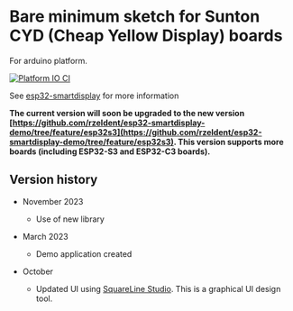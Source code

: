 # Bare minimum sketch for Sunton CYD (Cheap Yellow Display) boards

For arduino platform.

[![Platform IO CI](https://github.com/rzeldent/esp32-smartdisplay-demo/actions/workflows/main.yml/badge.svg)](https://github.com/rzeldent/esp32-smartdisplay-demo/actions/workflows/main.yml)

See [esp32-smartdisplay](https://github.com/rzeldent/esp32-smartdisplay) for more information

**The current version will soon be upgraded to the new version [https://github.com/rzeldent/esp32-smartdisplay-demo/tree/feature/esp32s3](https://github.com/rzeldent/esp32-smartdisplay-demo/tree/feature/esp32s3).
This version supports more boards (including ESP32-S3 and ESP32-C3 boards).**


## Version history
- November 2023
  -   Use of new library

- March 2023
  - Demo application created

- October
  - Updated UI using [SquareLine Studio](https://squareline.io). This is a graphical UI design tool.
